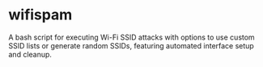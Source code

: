 # wifispam
A bash script for executing Wi-Fi SSID attacks with options to use custom SSID lists or generate random SSIDs, featuring automated interface setup and cleanup.

